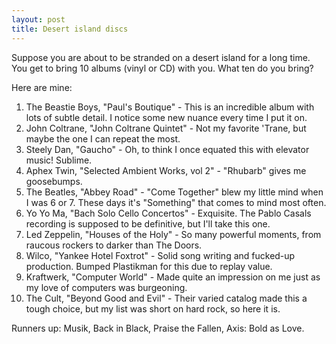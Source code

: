 ```yaml
---
layout: post
title: Desert island discs
---
```


Suppose you are about to be stranded on a desert island for a long time.  You get to bring 10 albums (vinyl or CD) with you.  What ten do you bring?

Here are mine:

1. The Beastie Boys, "Paul's Boutique" - This is an incredible album with lots of subtle detail.  I notice some new nuance every time I put it on.
2. John Coltrane, "John Coltrane Quintet" - Not my favorite 'Trane, but maybe the one I can repeat the most.
3. Steely Dan, "Gaucho" - Oh, to think I once equated this with elevator music!  Sublime.
4. Aphex Twin, "Selected Ambient Works, vol 2" - "Rhubarb" gives me goosebumps.
5. The Beatles, "Abbey Road" - "Come Together" blew my little mind when I was 6 or 7.  These days it's "Something" that comes to mind most often.
6. Yo Yo Ma, "Bach Solo Cello Concertos" - Exquisite.  The Pablo Casals recording is supposed to be definitive, but I'll take this one.
7. Led Zeppelin, "Houses of the Holy" - So many powerful moments, from raucous rockers to darker than The Doors.
8. Wilco, "Yankee Hotel Foxtrot" - Solid song writing and fucked-up production.  Bumped Plastikman for this due to replay value.
9. Kraftwerk, "Computer World" - Made quite an impression on me just as my love of computers was burgeoning.
10. The Cult, "Beyond Good and Evil" - Their varied catalog made this a tough choice, but my list was short on hard rock, so here it is.

Runners up:  Musik, Back in Black, Praise the Fallen, Axis: Bold as Love.

